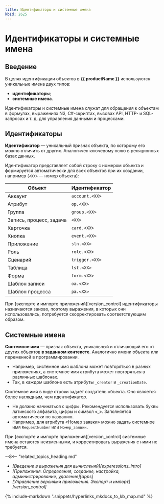 ```yaml
---
title: Идентификаторы и системные имена
kbId: 2625
---
```


# Идентификаторы и системные имена

## Введение

В целях идентификации объектов в **{{ productName }}** используются уникальные имена двух типов:

- **идентификаторы**;
- **системные имена**.

Идентификаторы и системные имена служат для обращения к объектам в формулах, выражениях N3, C#-скриптах, вызовах API, HTTP- и SQL-запросах и т. д. для управления данными и процессами.

## Идентификаторы

**Идентификатор** — уникальный признак объекта, по которому его можно отличить от других. Аналогичен ключевому полю в реляционных базах данных.

Идентификатор представляет собой строку с номером объекта и формируется автоматически для всех объектов при их создании, например (`<XX>` — номер объекта):

| Объект | Идентификатор |
| --- | --- |
| Аккаунт | `account.<XX>` |
| Атрибут | `op.<XX>` |
| Группа | `group.<XX>` |
| Запись, процесс, задача | `<XX>` |
| Карточка | `card.<XX>` |
| Кнопка | `event.<XX>` |
| Приложение | `sln.<XX>` |
| Роль | `role.<XX>` |
| Сценарий | `trigger.<XX>` |
| Таблица | `lst.<XX>` |
| Форма | `form.<XX>` |
| Шаблон записи | `oa.<XX>` |
| Шаблон процесса | `pa.<XX>` |

При [экспорте и импорте приложений][version_control] идентификаторы назначаются заново, поэтому выражения, в которых они использовались, потребуется скорректировать соответствующим образом.

## Системные имена

**Системное имя** — признак объекта, уникальный и отличающий его от других объектов **в заданном контексте**. Аналогично имени объекта или переменной в программировании.

- Например, системное имя шаблона может повторяться в разных приложениях, а системное имя атрибута может повторяться в различных шаблонах.
- Так, в каждом шаблоне есть атрибуты `_creator` и `_creationDate`.

Системное имя в виде строки задаёт создатель объекта. Оно является более наглядным, чем идентификатор.

- Не должно начинаться с цифры. Рекомендуется использовать буквы латинского алфавита, цифры и символ «\_». Заполняется автоматически по названию.
- Например, для атрибута «Номер заявки» можно задать системное имя `RequestNumber` или `Номер_заявки`.

При [экспорте и импорте приложений][version_control] системные имена остаются неизменными, и корректировать выражения с ними не требуется.

--8<-- "related_topics_heading.md"

- *[Введение в выражения для вычислений][experessions_intro]*
- *[Приложения. Определения, создание, настройка, администрирование, удаление][apps]*
- *[Управление версиями приложения. Экспорт и импорт][version_control]*

{% include-markdown ".snippets/hyperlinks_mkdocs_to_kb_map.md" %}
